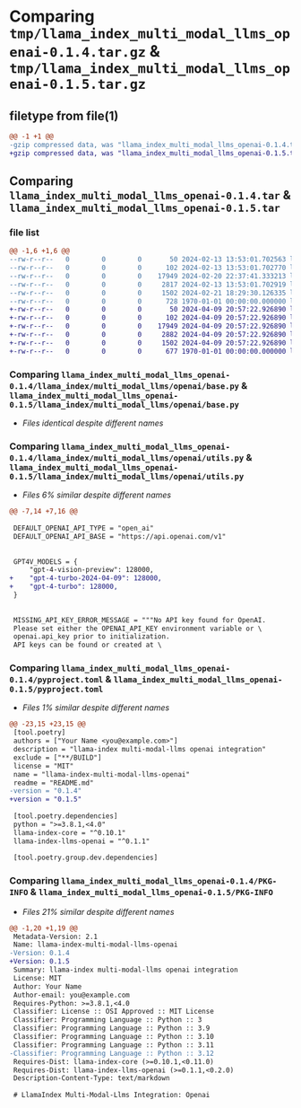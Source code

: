 # Comparing `tmp/llama_index_multi_modal_llms_openai-0.1.4.tar.gz` & `tmp/llama_index_multi_modal_llms_openai-0.1.5.tar.gz`

## filetype from file(1)

```diff
@@ -1 +1 @@
-gzip compressed data, was "llama_index_multi_modal_llms_openai-0.1.4.tar", max compression
+gzip compressed data, was "llama_index_multi_modal_llms_openai-0.1.5.tar", max compression
```

## Comparing `llama_index_multi_modal_llms_openai-0.1.4.tar` & `llama_index_multi_modal_llms_openai-0.1.5.tar`

### file list

```diff
@@ -1,6 +1,6 @@
--rw-r--r--   0        0        0       50 2024-02-13 13:53:01.702563 llama_index_multi_modal_llms_openai-0.1.4/README.md
--rw-r--r--   0        0        0      102 2024-02-13 13:53:01.702770 llama_index_multi_modal_llms_openai-0.1.4/llama_index/multi_modal_llms/openai/__init__.py
--rw-r--r--   0        0        0    17949 2024-02-20 22:37:41.333213 llama_index_multi_modal_llms_openai-0.1.4/llama_index/multi_modal_llms/openai/base.py
--rw-r--r--   0        0        0     2817 2024-02-13 13:53:01.702919 llama_index_multi_modal_llms_openai-0.1.4/llama_index/multi_modal_llms/openai/utils.py
--rw-r--r--   0        0        0     1502 2024-02-21 18:29:30.126335 llama_index_multi_modal_llms_openai-0.1.4/pyproject.toml
--rw-r--r--   0        0        0      728 1970-01-01 00:00:00.000000 llama_index_multi_modal_llms_openai-0.1.4/PKG-INFO
+-rw-r--r--   0        0        0       50 2024-04-09 20:57:22.926890 llama_index_multi_modal_llms_openai-0.1.5/README.md
+-rw-r--r--   0        0        0      102 2024-04-09 20:57:22.926890 llama_index_multi_modal_llms_openai-0.1.5/llama_index/multi_modal_llms/openai/__init__.py
+-rw-r--r--   0        0        0    17949 2024-04-09 20:57:22.926890 llama_index_multi_modal_llms_openai-0.1.5/llama_index/multi_modal_llms/openai/base.py
+-rw-r--r--   0        0        0     2882 2024-04-09 20:57:22.926890 llama_index_multi_modal_llms_openai-0.1.5/llama_index/multi_modal_llms/openai/utils.py
+-rw-r--r--   0        0        0     1502 2024-04-09 20:57:22.926890 llama_index_multi_modal_llms_openai-0.1.5/pyproject.toml
+-rw-r--r--   0        0        0      677 1970-01-01 00:00:00.000000 llama_index_multi_modal_llms_openai-0.1.5/PKG-INFO
```

### Comparing `llama_index_multi_modal_llms_openai-0.1.4/llama_index/multi_modal_llms/openai/base.py` & `llama_index_multi_modal_llms_openai-0.1.5/llama_index/multi_modal_llms/openai/base.py`

 * *Files identical despite different names*

### Comparing `llama_index_multi_modal_llms_openai-0.1.4/llama_index/multi_modal_llms/openai/utils.py` & `llama_index_multi_modal_llms_openai-0.1.5/llama_index/multi_modal_llms/openai/utils.py`

 * *Files 6% similar despite different names*

```diff
@@ -7,14 +7,16 @@
 
 DEFAULT_OPENAI_API_TYPE = "open_ai"
 DEFAULT_OPENAI_API_BASE = "https://api.openai.com/v1"
 
 
 GPT4V_MODELS = {
     "gpt-4-vision-preview": 128000,
+    "gpt-4-turbo-2024-04-09": 128000,
+    "gpt-4-turbo": 128000,
 }
 
 
 MISSING_API_KEY_ERROR_MESSAGE = """No API key found for OpenAI.
 Please set either the OPENAI_API_KEY environment variable or \
 openai.api_key prior to initialization.
 API keys can be found or created at \
```

### Comparing `llama_index_multi_modal_llms_openai-0.1.4/pyproject.toml` & `llama_index_multi_modal_llms_openai-0.1.5/pyproject.toml`

 * *Files 1% similar despite different names*

```diff
@@ -23,15 +23,15 @@
 [tool.poetry]
 authors = ["Your Name <you@example.com>"]
 description = "llama-index multi-modal-llms openai integration"
 exclude = ["**/BUILD"]
 license = "MIT"
 name = "llama-index-multi-modal-llms-openai"
 readme = "README.md"
-version = "0.1.4"
+version = "0.1.5"
 
 [tool.poetry.dependencies]
 python = ">=3.8.1,<4.0"
 llama-index-core = "^0.10.1"
 llama-index-llms-openai = "^0.1.1"
 
 [tool.poetry.group.dev.dependencies]
```

### Comparing `llama_index_multi_modal_llms_openai-0.1.4/PKG-INFO` & `llama_index_multi_modal_llms_openai-0.1.5/PKG-INFO`

 * *Files 21% similar despite different names*

```diff
@@ -1,20 +1,19 @@
 Metadata-Version: 2.1
 Name: llama-index-multi-modal-llms-openai
-Version: 0.1.4
+Version: 0.1.5
 Summary: llama-index multi-modal-llms openai integration
 License: MIT
 Author: Your Name
 Author-email: you@example.com
 Requires-Python: >=3.8.1,<4.0
 Classifier: License :: OSI Approved :: MIT License
 Classifier: Programming Language :: Python :: 3
 Classifier: Programming Language :: Python :: 3.9
 Classifier: Programming Language :: Python :: 3.10
 Classifier: Programming Language :: Python :: 3.11
-Classifier: Programming Language :: Python :: 3.12
 Requires-Dist: llama-index-core (>=0.10.1,<0.11.0)
 Requires-Dist: llama-index-llms-openai (>=0.1.1,<0.2.0)
 Description-Content-Type: text/markdown
 
 # LlamaIndex Multi-Modal-Llms Integration: Openai
```

